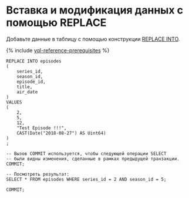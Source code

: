 # Вставка и модификация данных с помощью REPLACE

Добавьте данные в таблицу с помощью конструкции [REPLACE INTO](../../yql/reference/syntax/replace_into.md).

{% include [yql-reference-prerequisites](_includes/yql_tutorial_prerequisites.md) %}

```yql
REPLACE INTO episodes
(
    series_id,
    season_id,
    episode_id,
    title,
    air_date
)
VALUES
(
    2,
    5,
    12,
    "Test Episode !!!",
    CAST(Date("2018-08-27") AS Uint64)
)
;

-- Вызов COMMIT используется, чтобы следующей операции SELECT
-- были видны изменения, сделанные в рамках предыдущей транзакции.
COMMIT;

-- Посмотреть результат:
SELECT * FROM episodes WHERE series_id = 2 AND season_id = 5;

COMMIT;
```

